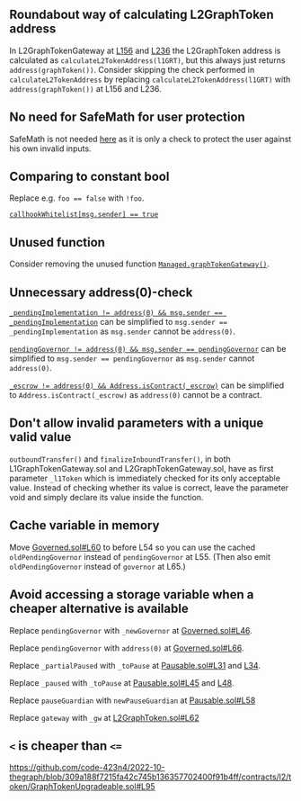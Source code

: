 

## Roundabout way of calculating L2GraphToken address
In L2GraphTokenGateway at [L156](https://github.com/code-423n4/2022-10-thegraph/blob/309a188f7215fa42c745b136357702400f91b4ff/contracts/l2/gateway/L2GraphTokenGateway.sol#L156) and [L236](https://github.com/code-423n4/2022-10-thegraph/blob/309a188f7215fa42c745b136357702400f91b4ff/contracts/l2/gateway/L2GraphTokenGateway.sol#L236) the L2GraphToken address is calculated as `calculateL2TokenAddress(l1GRT)`, but this always just returns `address(graphToken())`. Consider skipping the check performed in `calculateL2TokenAddress` by replacing `calculateL2TokenAddress(l1GRT)` with `address(graphToken())` at L156 and L236.

## No need for SafeMath for user protection
SafeMath is not needed [here](https://github.com/code-423n4/2022-10-thegraph/blob/309a188f7215fa42c745b136357702400f91b4ff/contracts/gateway/L1GraphTokenGateway.sol#L223) as it is only a check to protect the user against his own invalid inputs.

## Comparing to constant bool
Replace e.g. `foo == false` with `!foo`.

[`callhookWhitelist[msg.sender] == true`](https://github.com/code-423n4/2022-10-thegraph/blob/309a188f7215fa42c745b136357702400f91b4ff/contracts/gateway/L1GraphTokenGateway.sol#L214)

## Unused function
Consider removing the unused function [`Managed.graphTokenGateway()`](https://github.com/code-423n4/2022-10-thegraph/blob/309a188f7215fa42c745b136357702400f91b4ff/contracts/governance/Managed.sol#L153-L155).

## Unnecessary address(0)-check
[`_pendingImplementation != address(0) && msg.sender == _pendingImplementation`](https://github.com/code-423n4/2022-10-thegraph/blob/309a188f7215fa42c745b136357702400f91b4ff/contracts/upgrades/GraphProxy.sol#L143) can be simplified to `msg.sender == _pendingImplementation` as `msg.sender` cannot be `address(0)`.

[`pendingGovernor != address(0) && msg.sender == pendingGovernor`](https://github.com/code-423n4/2022-10-thegraph/blob/309a188f7215fa42c745b136357702400f91b4ff/contracts/governance/Governed.sol#L55) can be simplified to `msg.sender == pendingGovernor` as `msg.sender` cannot `address(0)`.

[`_escrow != address(0) && Address.isContract(_escrow)`](https://github.com/code-423n4/2022-10-thegraph/blob/309a188f7215fa42c745b136357702400f91b4ff/contracts/gateway/L1GraphTokenGateway.sol#L142) can be simplified to `Address.isContract(_escrow)` as `address(0)` cannot be a contract.

## Don't allow invalid parameters with a unique valid value
`outboundTransfer()` and `finalizeInboundTransfer()`, in both L1GraphTokenGateway.sol and L2GraphTokenGateway.sol, have as first parameter `_l1Token` which is immediately checked for its only acceptable value. Instead of checking whether its value is correct, leave the parameter void and simply declare its value inside the function.

## Cache variable in memory
Move [Governed.sol#L60](https://github.com/code-423n4/2022-10-thegraph/blob/309a188f7215fa42c745b136357702400f91b4ff/contracts/governance/Governed.sol#L60) to before L54 so you can use the cached `oldPendingGovernor` instead of `pendingGovernor` at L55. (Then also emit `oldPendingGovernor` instead of `governor` at L65.)

## Avoid accessing a storage variable when a cheaper alternative is available
Replace `pendingGovernor` with `_newGovernor` at [Governed.sol#L46](https://github.com/code-423n4/2022-10-thegraph/blob/309a188f7215fa42c745b136357702400f91b4ff/contracts/governance/Governed.sol#L46).

Replace `pendingGovernor` with `address(0)` at [Governed.sol#L66](https://github.com/code-423n4/2022-10-thegraph/blob/309a188f7215fa42c745b136357702400f91b4ff/contracts/governance/Governed.sol#L66).

Replace `_partialPaused` with `_toPause` at [Pausable.sol#L31](https://github.com/code-423n4/2022-10-thegraph/blob/309a188f7215fa42c745b136357702400f91b4ff/contracts/governance/Pausable.sol#L31) and [L34](https://github.com/code-423n4/2022-10-thegraph/blob/309a188f7215fa42c745b136357702400f91b4ff/contracts/governance/Pausable.sol#L34).

Replace `_paused` with `_toPause` at [Pausable.sol#L45](https://github.com/code-423n4/2022-10-thegraph/blob/309a188f7215fa42c745b136357702400f91b4ff/contracts/governance/Pausable.sol#L45) and [L48](https://github.com/code-423n4/2022-10-thegraph/blob/309a188f7215fa42c745b136357702400f91b4ff/contracts/governance/Pausable.sol#L48).

Replace `pauseGuardian` with `newPauseGuardian` at [Pausable.sol#L58](https://github.com/code-423n4/2022-10-thegraph/blob/309a188f7215fa42c745b136357702400f91b4ff/contracts/governance/Pausable.sol#L58)

Replace `gateway` with `_gw` at [L2GraphToken.sol#L62](https://github.com/code-423n4/2022-10-thegraph/blob/309a188f7215fa42c745b136357702400f91b4ff/contracts/l2/token/L2GraphToken.sol#L62)


## `<` is cheaper than `<=`
https://github.com/code-423n4/2022-10-thegraph/blob/309a188f7215fa42c745b136357702400f91b4ff/contracts/l2/token/GraphTokenUpgradeable.sol#L95
